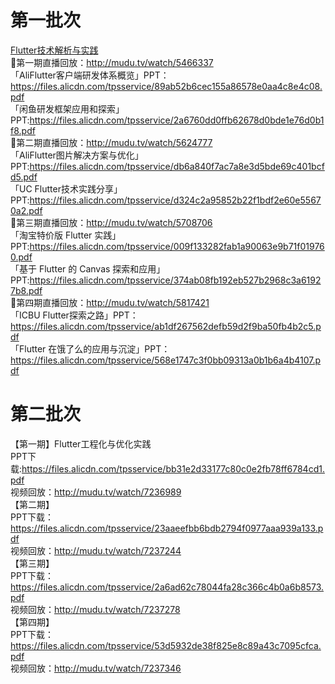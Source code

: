 # 第一批次
 [ Flutter技术解析与实践 ]( https://github.com/pheromone/mobile-learn/blob/master/Flutter%E6%8A%80%E6%9C%AF%E8%A7%A3%E6%9E%90.pdf )    <br/>
🎉第一期直播回放：http://mudu.tv/watch/5466337  <br/>
「AliFlutter客户端研发体系概览」PPT：https://files.alicdn.com/tpsservice/89ab52b6cec155a86578e0aa4c8e4c08.pdf  <br/>
「闲鱼研发框架应用和探索」PPT:https://files.alicdn.com/tpsservice/2a6760dd0ffb62678d0bde1e76d0b1f8.pdf  <br/>
🎉第二期直播回放：http://mudu.tv/watch/5624777  <br/>
「AliFlutter图片解决方案与优化」PPT:https://files.alicdn.com/tpsservice/db6a840f7ac7a8e3d5bde69c401bcfd5.pdf  <br/>
「UC Flutter技术实践分享」PPT:https://files.alicdn.com/tpsservice/d324c2a95852b22f1bdf2e60e55670a2.pdf  <br/>
🎉第三期直播回放：http://mudu.tv/watch/5708706  <br/>
「淘宝特价版 Flutter 实践」PPT:https://files.alicdn.com/tpsservice/009f133282fab1a90063e9b71f019760.pdf  <br/>
「基于 Flutter 的 Canvas 探索和应用」PPT:https://files.alicdn.com/tpsservice/374ab08fb192eb527b2968c3a61927b8.pdf  <br/>
🎉第四期直播回放：http://mudu.tv/watch/5817421  <br/>
「ICBU Flutter探索之路」PPT：https://files.alicdn.com/tpsservice/ab1df267562defb59d2f9ba50fb4b2c5.pdf  <br/>
「Flutter 在饿了么的应用与沉淀」PPT：https://files.alicdn.com/tpsservice/568e1747c3f0bb09313a0b1b6a4b4107.pdf  <br/>

# 第二批次
【第一期】Flutter工程化与优化实践  <br/>
PPT下载:https://files.alicdn.com/tpsservice/bb31e2d33177c80c0e2fb78ff6784cd1.pdf  <br/>
视频回放：http://mudu.tv/watch/7236989  <br/>
【第二期】 <br/>
PPT下载：https://files.alicdn.com/tpsservice/23aaeefbb6bdb2794f0977aaa939a133.pdf  <br/>
视频回放：http://mudu.tv/watch/7237244  <br/>
【第三期】  <br/>
PPT下载：https://files.alicdn.com/tpsservice/2a6ad62c78044fa28c366c4b0a6b8573.pdf   <br/>
视频回放：http://mudu.tv/watch/7237278   <br/>
【第四期】  <br/>
PPT下载：https://files.alicdn.com/tpsservice/53d5932de38f825e8c89a43c7095cfca.pdf   <br/>
视频回放：http://mudu.tv/watch/7237346 <br/>
